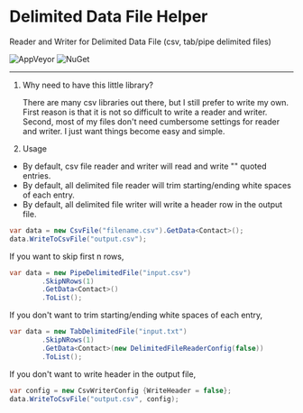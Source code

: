 # Delimited Data File Helper

Reader and Writer for Delimited Data File (csv, tab/pipe delimited files)

![AppVeyor](https://img.shields.io/appveyor/ci/changhuixu/DelimitedDataFileHelper.svg?logo=appveyor&style=flat-square)
![NuGet](https://img.shields.io/nuget/v/uiowa.DelimitedDataHelper.svg?logo=nuget&style=flat-square)

---

1. Why need to have this little library?

   There are many csv libraries out there, but I still prefer to write my own. First reason is that it is not so difficult to write a reader and writer. Second, most of my files don't need cumbersome settings for reader and writer. I just want things become easy and simple.

2. Usage

- By default, csv file reader and writer will read and write "" quoted entries.
- By default, all delimited file reader will trim starting/ending white spaces of each entry.
- By default, all delimited file writer will write a header row in the output file.

```c#
var data = new CsvFile("filename.csv").GetData<Contact>();
data.WriteToCsvFile("output.csv");
```

If you want to skip first n rows,

```c#
var data = new PipeDelimitedFile("input.csv")
        .SkipNRows(1)
        .GetData<Contact>()
        .ToList();
```

If you don't want to trim starting/ending white spaces of each entry,

```c#
var data = new TabDelimitedFile("input.txt")
        .SkipNRows(1)
        .GetData<Contact>(new DelimitedFileReaderConfig(false))
        .ToList();
```

If you don't want to write header in the output file,

```c#
var config = new CsvWriterConfig {WriteHeader = false};
data.WriteToCsvFile("output.csv", config);
```

